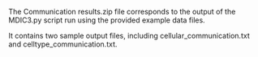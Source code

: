 The Communication results.zip file corresponds to the output of the MDIC3.py script run using the provided example data files. 

It contains two sample output files, including cellular_communication.txt and celltype_communication.txt. 
